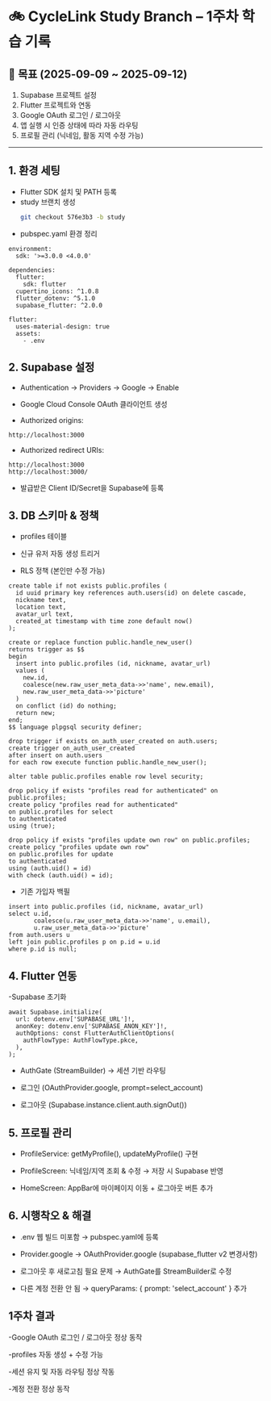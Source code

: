 # 🚲 CycleLink Study Branch – 1주차 학습 기록

## 📌 목표 (2025-09-09 ~ 2025-09-12)
1. Supabase 프로젝트 설정
2. Flutter 프로젝트와 연동
3. Google OAuth 로그인 / 로그아웃
4. 앱 실행 시 인증 상태에 따라 자동 라우팅
5. 프로필 관리 (닉네임, 활동 지역 수정 가능)

---

## 1. 환경 세팅
- Flutter SDK 설치 및 PATH 등록
- study 브랜치 생성
  ```bash
  git checkout 576e3b3 -b study
  ```
- pubspec.yaml 환경 정리
```
environment:
  sdk: '>=3.0.0 <4.0.0'

dependencies:
  flutter:
    sdk: flutter
  cupertino_icons: ^1.0.8
  flutter_dotenv: ^5.1.0
  supabase_flutter: ^2.0.0

flutter:
  uses-material-design: true
  assets:
    - .env
```
## 2. Supabase 설정

- Authentication → Providers → Google → Enable

- Google Cloud Console OAuth 클라이언트 생성

- Authorized origins:
```
http://localhost:3000
```
- Authorized redirect URIs:
```
http://localhost:3000
http://localhost:3000/
```
- 발급받은 Client ID/Secret을 Supabase에 등록

## 3. DB 스키마 & 정책

- profiles 테이블

- 신규 유저 자동 생성 트리거

- RLS 정책 (본인만 수정 가능)
```
create table if not exists public.profiles (
  id uuid primary key references auth.users(id) on delete cascade,
  nickname text,
  location text,
  avatar_url text,
  created_at timestamp with time zone default now()
);

create or replace function public.handle_new_user()
returns trigger as $$
begin
  insert into public.profiles (id, nickname, avatar_url)
  values (
    new.id,
    coalesce(new.raw_user_meta_data->>'name', new.email),
    new.raw_user_meta_data->>'picture'
  )
  on conflict (id) do nothing;
  return new;
end;
$$ language plpgsql security definer;

drop trigger if exists on_auth_user_created on auth.users;
create trigger on_auth_user_created
after insert on auth.users
for each row execute function public.handle_new_user();

alter table public.profiles enable row level security;

drop policy if exists "profiles read for authenticated" on public.profiles;
create policy "profiles read for authenticated"
on public.profiles for select
to authenticated
using (true);

drop policy if exists "profiles update own row" on public.profiles;
create policy "profiles update own row"
on public.profiles for update
to authenticated
using (auth.uid() = id)
with check (auth.uid() = id);
```
- 기존 가입자 백필
```
insert into public.profiles (id, nickname, avatar_url)
select u.id,
       coalesce(u.raw_user_meta_data->>'name', u.email),
       u.raw_user_meta_data->>'picture'
from auth.users u
left join public.profiles p on p.id = u.id
where p.id is null;
```
## 4. Flutter 연동

-Supabase 초기화
```
await Supabase.initialize(
  url: dotenv.env['SUPABASE_URL']!,
  anonKey: dotenv.env['SUPABASE_ANON_KEY']!,
  authOptions: const FlutterAuthClientOptions(
    authFlowType: AuthFlowType.pkce,
  ),
);
```
- AuthGate (StreamBuilder<AuthState>) → 세션 기반 라우팅

- 로그인 (OAuthProvider.google, prompt=select_account)

- 로그아웃 (Supabase.instance.client.auth.signOut())

## 5. 프로필 관리

- ProfileService: getMyProfile(), updateMyProfile() 구현

- ProfileScreen: 닉네임/지역 조회 & 수정 → 저장 시 Supabase 반영

- HomeScreen: AppBar에 마이페이지 이동 + 로그아웃 버튼 추가

## 6. 시행착오 & 해결

- .env 웹 빌드 미포함 → pubspec.yaml에 등록

- Provider.google → OAuthProvider.google (supabase_flutter v2 변경사항)

- 로그아웃 후 새로고침 필요 문제 → AuthGate를 StreamBuilder로 수정

- 다른 계정 전환 안 됨 → queryParams: { prompt: 'select_account' } 추가

## 1주차 결과

-Google OAuth 로그인 / 로그아웃 정상 동작

-profiles 자동 생성 + 수정 가능

-세션 유지 및 자동 라우팅 정상 작동

-계정 전환 정상 동작